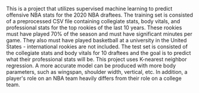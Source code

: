 This is a project that utilizes supervised machine learning  to predict offensive NBA stats for the 2020 NBA draftees. 
The training set is consisted of a preprocessed CSV file containing collegiate stats, body vitals, and professional stats for the top 
rookies of the last 10 years. These rookies must have played 70% of the season and must have significant minutes per game. They also
must have played basketball at a university in the United States - international rookies are not included. The test set is consisted of the 
collegiate stats and body vitals for 10 draftees and the goal is to predict what their professional stats will be.
This project uses K-nearest neighbor regression. A more accurate model can be produced with more body parameters, such as wingspan, shoulder
width, vertical, etc. In addition, a player's role on an NBA team heavily differs from their role on a college team.
